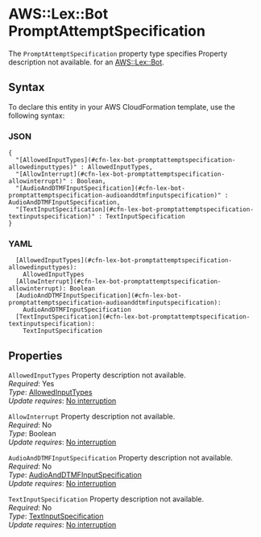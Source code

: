# AWS::Lex::Bot PromptAttemptSpecification<a name="aws-properties-lex-bot-promptattemptspecification"></a>

<a name="aws-properties-lex-bot-promptattemptspecification-description"></a>The `PromptAttemptSpecification` property type specifies Property description not available\. for an [AWS::Lex::Bot](aws-resource-lex-bot.md)\.

## Syntax<a name="aws-properties-lex-bot-promptattemptspecification-syntax"></a>

To declare this entity in your AWS CloudFormation template, use the following syntax:

### JSON<a name="aws-properties-lex-bot-promptattemptspecification-syntax.json"></a>

```
{
  "[AllowedInputTypes](#cfn-lex-bot-promptattemptspecification-allowedinputtypes)" : AllowedInputTypes,
  "[AllowInterrupt](#cfn-lex-bot-promptattemptspecification-allowinterrupt)" : Boolean,
  "[AudioAndDTMFInputSpecification](#cfn-lex-bot-promptattemptspecification-audioanddtmfinputspecification)" : AudioAndDTMFInputSpecification,
  "[TextInputSpecification](#cfn-lex-bot-promptattemptspecification-textinputspecification)" : TextInputSpecification
}
```

### YAML<a name="aws-properties-lex-bot-promptattemptspecification-syntax.yaml"></a>

```
  [AllowedInputTypes](#cfn-lex-bot-promptattemptspecification-allowedinputtypes): 
    AllowedInputTypes
  [AllowInterrupt](#cfn-lex-bot-promptattemptspecification-allowinterrupt): Boolean
  [AudioAndDTMFInputSpecification](#cfn-lex-bot-promptattemptspecification-audioanddtmfinputspecification): 
    AudioAndDTMFInputSpecification
  [TextInputSpecification](#cfn-lex-bot-promptattemptspecification-textinputspecification): 
    TextInputSpecification
```

## Properties<a name="aws-properties-lex-bot-promptattemptspecification-properties"></a>

`AllowedInputTypes`  <a name="cfn-lex-bot-promptattemptspecification-allowedinputtypes"></a>
Property description not available\.  
*Required*: Yes  
*Type*: [AllowedInputTypes](aws-properties-lex-bot-allowedinputtypes.md)  
*Update requires*: [No interruption](https://docs.aws.amazon.com/AWSCloudFormation/latest/UserGuide/using-cfn-updating-stacks-update-behaviors.html#update-no-interrupt)

`AllowInterrupt`  <a name="cfn-lex-bot-promptattemptspecification-allowinterrupt"></a>
Property description not available\.  
*Required*: No  
*Type*: Boolean  
*Update requires*: [No interruption](https://docs.aws.amazon.com/AWSCloudFormation/latest/UserGuide/using-cfn-updating-stacks-update-behaviors.html#update-no-interrupt)

`AudioAndDTMFInputSpecification`  <a name="cfn-lex-bot-promptattemptspecification-audioanddtmfinputspecification"></a>
Property description not available\.  
*Required*: No  
*Type*: [AudioAndDTMFInputSpecification](aws-properties-lex-bot-audioanddtmfinputspecification.md)  
*Update requires*: [No interruption](https://docs.aws.amazon.com/AWSCloudFormation/latest/UserGuide/using-cfn-updating-stacks-update-behaviors.html#update-no-interrupt)

`TextInputSpecification`  <a name="cfn-lex-bot-promptattemptspecification-textinputspecification"></a>
Property description not available\.  
*Required*: No  
*Type*: [TextInputSpecification](aws-properties-lex-bot-textinputspecification.md)  
*Update requires*: [No interruption](https://docs.aws.amazon.com/AWSCloudFormation/latest/UserGuide/using-cfn-updating-stacks-update-behaviors.html#update-no-interrupt)